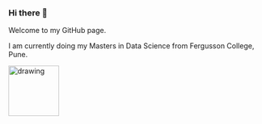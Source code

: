 ### Hi there 👋

Welcome to my GitHub page. 

I am currently doing my Masters in Data Science from Fergusson College, Pune.

<a href="https://www.linkedin.com/in/jaemin-lee-771705151/"><img src="https://res.cloudinary.com/importdata/image/upload/v1595012354/linkedin_t9qiwy.png" alt="drawing" width="100"/>
